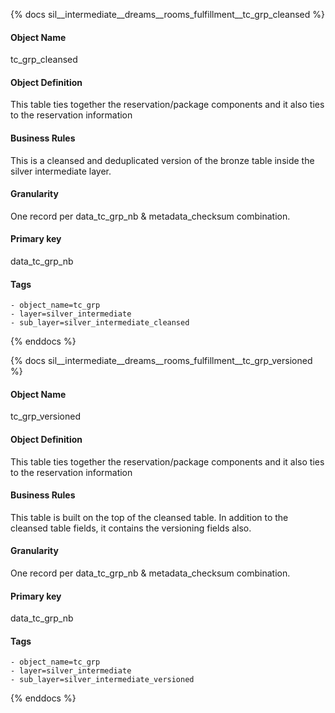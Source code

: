 {% docs sil__intermediate__dreams__rooms_fulfillment__tc_grp_cleansed %}

#### Object Name
tc_grp_cleansed

#### Object Definition
This table ties together the reservation/package components and it also ties to the reservation information

#### Business Rules
This is a cleansed and deduplicated version of the bronze table inside the silver intermediate layer.

#### Granularity
One record per data_tc_grp_nb & metadata_checksum combination.

#### Primary key
data_tc_grp_nb

#### Tags
    - object_name=tc_grp
    - layer=silver_intermediate
    - sub_layer=silver_intermediate_cleansed

{% enddocs %}

{% docs sil__intermediate__dreams__rooms_fulfillment__tc_grp_versioned %}

#### Object Name
tc_grp_versioned

#### Object Definition
This table ties together the reservation/package components and it also ties to the reservation information

#### Business Rules
This table is built on the top of the cleansed table. In addition to the cleansed table fields, it contains the versioning fields also.

#### Granularity
One record per data_tc_grp_nb & metadata_checksum combination.

#### Primary key
data_tc_grp_nb

#### Tags
    - object_name=tc_grp
    - layer=silver_intermediate
    - sub_layer=silver_intermediate_versioned

{% enddocs %}